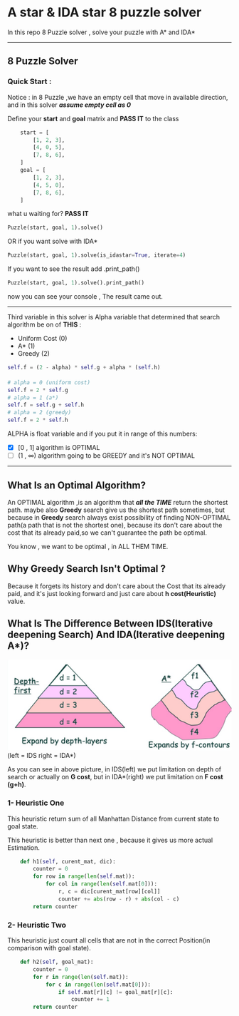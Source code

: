 # A star & IDA star 8 puzzle solver
In this repo 8 Puzzle solver , solve your puzzle with A* and IDA*

---
## 8 Puzzle Solver


### Quick Start :
Notice :
in 8 Puzzle ,we have an empty cell that move in available direction, and in this solver **_assume empty cell as 0_**



Define your **start** and **goal** matrix and **PASS IT** to the class
```python
    start = [
        [1, 2, 3],
        [4, 0, 5],
        [7, 8, 6],
    ]
    goal = [
        [1, 2, 3],
        [4, 5, 0],
        [7, 8, 6],
    ]
```
what u waiting for? **PASS IT**
``` python
Puzzle(start, goal, 1).solve()
```
OR if you want solve with IDA* 
```python
Puzzle(start, goal, 1).solve(is_idastar=True, iterate=4)
```
If you want to see the result add .print_path() 

```python
Puzzle(start, goal, 1).solve().print_path()
```
now you can see your console , The result came out.

----
Third variable in this solver is Alpha variable that determined that search algorithm be on of **THIS** :

- Uniform Cost (0)
- A* (1)
- Greedy (2)

```python
self.f = (2 - alpha) * self.g + alpha * (self.h)

# alpha = 0 (uniform cost)
self.f = 2 * self.g
# alpha = 1 (a*)
self.f = self.g + self.h
# alpha = 2 (greedy)
self.f = 2 * self.h
```

ALPHA is float variable and if you put it in range of this numbers:

- [x] [0 , 1] algorithm is OPTIMAL
- [ ] (1 , ∞) algorithm going to be GREEDY and it's NOT OPTIMAL

----
## What Is an Optimal Algorithm?
An OPTIMAL algorithm ,is an algorithm that **_all the TIME_** return the shortest path.
maybe also **Greedy** search give us the shortest path sometimes, but because in **Greedy** search always
exist possibility of finding NON-OPTIMAL path(a path that is not the shortest one), because its don't care about 
the cost that its already paid,so we can't guarantee the path be optimal.

You know , we want to be optimal , in ALL THEM TIME.

## Why Greedy Search Isn't Optimal ?
Because it forgets its history and don't care about the Cost that its already paid, and it's just looking forward and
just care about **h cost(Heuristic)** value.

## What Is The Difference Between IDS(Iterative deepening Search) And IDA(Iterative deepening A*)? 

![img_1.png](https://github.com/CenaAshoori/A-star-8-puzzle/blob/main/img.png?raw=true)
(left = IDS  right = IDA*)

As you can see in above picture, in IDS(left) we put limitation on depth of search or actually on **G cost**,
but in IDA*(right) we put limitation on **F cost (g+h)**.



### 1- Heuristic One 
This heuristic return sum of all Manhattan Distance from current state to goal state.

This heuristic is better than next one , because it gives us more actual Estimation.
````python
    def h1(self, curent_mat, dic):
        counter = 0
        for row in range(len(self.mat)):
            for col in range(len(self.mat[0])):
                r, c = dic[curent_mat[row][col]]
                counter += abs(row - r) + abs(col - c)
        return counter
````


### 2- Heuristic Two
This heuristic just count all cells that are not in the correct Position(in comparison with goal state).


```python
    def h2(self, goal_mat):
        counter = 0
        for r in range(len(self.mat)):
            for c in range(len(self.mat[0])):
                if self.mat[r][c] != goal_mat[r][c]:
                    counter += 1
        return counter

```



